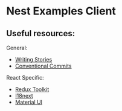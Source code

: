# Nest Examples Client

## Useful resources:

General:

- [Writing Stories](https://storybook.js.org/docs/react/writing-stories/introduction)
- [Conventional Commits](https://www.conventionalcommits.org/en/v1.0.0/)

React Specific:

- [Redux Toolkit](https://redux-toolkit.js.org/introduction/getting-started)
- [I18next](https://react.i18next.com/)
- [Material UI](https://material-ui.com)
